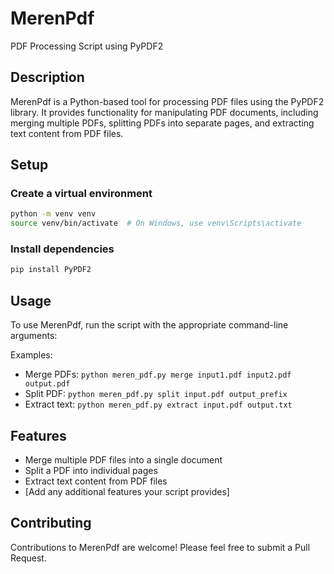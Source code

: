 # MerenPdf
PDF Processing Script using PyPDF2

## Description
MerenPdf is a Python-based tool for processing PDF files using the PyPDF2 library. It provides functionality for manipulating PDF documents, including merging multiple PDFs, splitting PDFs into separate pages, and extracting text content from PDF files.

## Setup

### Create a virtual environment

```bash
python -m venv venv
source venv/bin/activate  # On Windows, use venv\Scripts\activate
```

### Install dependencies
```bash
pip install PyPDF2
```



## Usage
To use MerenPdf, run the script with the appropriate command-line arguments:




Examples:
- Merge PDFs: `python meren_pdf.py merge input1.pdf input2.pdf output.pdf`
- Split PDF: `python meren_pdf.py split input.pdf output_prefix`
- Extract text: `python meren_pdf.py extract input.pdf output.txt`

## Features
- Merge multiple PDF files into a single document
- Split a PDF into individual pages
- Extract text content from PDF files
- [Add any additional features your script provides]

## Contributing
Contributions to MerenPdf are welcome! Please feel free to submit a Pull Request.

